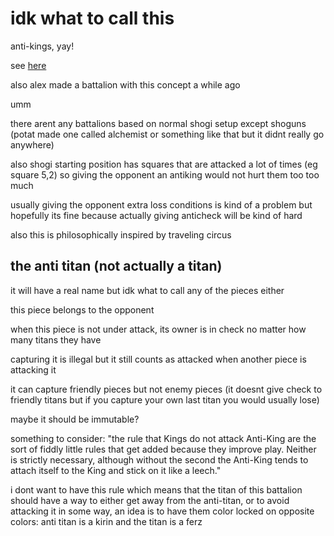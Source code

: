 # idk what to call this
anti-kings, yay!

see [here](https://www.chessvariants.com/diffobjective.dir/anti-king-chess.html)

also alex made a battalion with this concept a while ago

umm

there arent any battalions based on normal shogi setup except shoguns (potat made one called alchemist or something like that but it didnt really go anywhere)

also shogi starting position has squares that are attacked a lot of times (eg square 5,2) so giving the opponent an antiking would not hurt them too too much

usually giving the opponent extra loss conditions is kind of a problem but hopefully its fine because actually giving anticheck will be kind of hard

also this is philosophically inspired by traveling circus

## the anti titan (not actually a titan)
it will have a real name but idk what to call any of the pieces either

this piece belongs to the opponent

when this piece is not under attack, its owner is in check no matter how many titans they have

capturing it is illegal but it still counts as attacked when another piece is attacking it

it can capture friendly pieces but not enemy pieces (it doesnt give check to friendly titans but if you capture your own last titan you would usually lose)

maybe it should be immutable?

something to consider: "the rule that Kings do not attack Anti-King are the sort of fiddly little rules that get added because they improve play. Neither is strictly necessary, although without the second the Anti-King tends to attach itself to the King and stick on it like a leech."

i dont want to have this rule which means that the titan of this battalion should have a way to either get away from the anti-titan, or to avoid attacking it in some way, an idea is to have them color locked on opposite colors: anti titan is a kirin and the titan is a ferz
